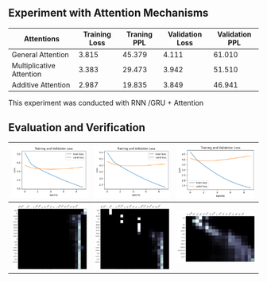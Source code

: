 ## Experiment with Attention Mechanisms

| Attentions | Training Loss | Traning PPL | Validation Loss | Validation PPL |
|----------|----------|----------|----------|----------|
|General Attention    | 3.815     | 45.379     | 4.111     | 61.010     |
| Multiplicative Attention   | 3.383     | 29.473     | 3.942     | 51.510     |
| Additive Attention  | 2.987     | 19.835     | 3.849     | 46.941     |

This experiment was conducted with RNN /GRU + Attention 
## Evaluation and Verification

| ![Image 1](genaralAttention1.png) | ![Image 2](multiplicativeAttention1.png) | ![Image 3](AdditiveAttention1.png) |
|------------------------|------------------------|------------------------|
| ![Image 4](genaralAttention2.png) | ![Image 5](multiplicativeAttention2.png) | ![Image 6](AdditiveAttention2.png) |
